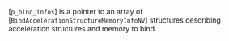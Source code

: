 [`p_bind_infos`] is a pointer to an array of
[`BindAccelerationStructureMemoryInfoNV`] structures describing
acceleration structures and memory to bind.